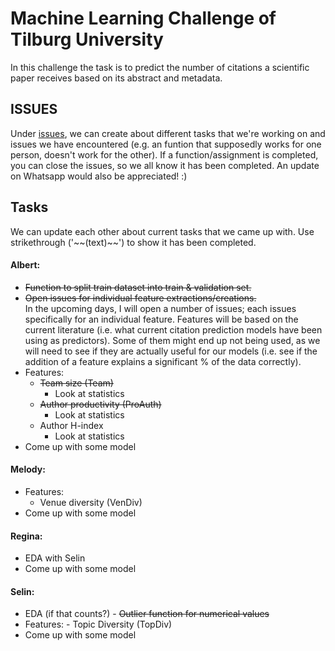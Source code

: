 # Machine Learning Challenge of Tilburg University

In this challenge the task is to predict the number of citations a scientific paper
receives based on its abstract and metadata.

## ISSUES

Under [issues](https://github.com/happyfuntimegoup/machinelearning/issues), we can create about different tasks that we're working on and issues we have encountered (e.g. an funtion that supposedly works for one person, doesn't work for the other). 
If a function/assignment is completed, you can close the issues, so we all know it has been completed. An update on Whatsapp would also be appreciated! :)

## Tasks
We can update each other about current tasks that we came up with. Use strikethrough ('\~~(text)\~~') to show it has been completed.

#### Albert:
  -  ~~Function to split train dataset into train & validation set.~~
  -  ~~Open issues for individual feature extractions/creations.~~<br>
     In the upcoming days, I will open a number of issues; each issues specifically for an individual feature. Features will be based on the current literature (i.e. what current citation prediction models have been using as predictors). Some of them might end up not being used, as we will need to see if they are actually useful for our models (i.e. see if the addition of a feature explains a significant % of the data correctly).
  - Features:
    - ~~Team size (Team)~~
      - Look at statistics
    - ~~Author productivity (ProAuth)~~
      - Look at statistics
    - Author H-index
      - Look at statistics
  - Come up with some model


#### Melody:
  - Features:
    - Venue diversity (VenDiv)
  - Come up with some model

#### Regina:
  - EDA with Selin
  - Come up with some model  

#### Selin:
 -   EDA (if that counts?)
    - ~~Outlier function for numerical values~~
 -   Features:
    - Topic Diversity (TopDiv)
 -   Come up with some model 
